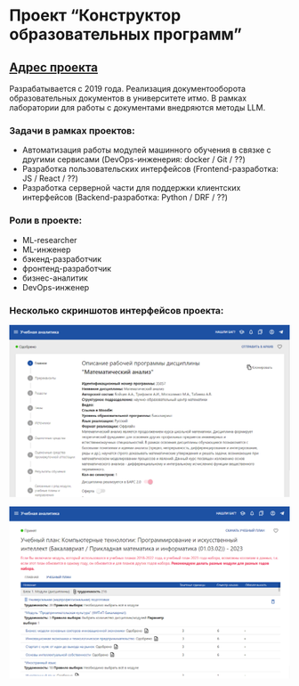 # Проект “Конструктор образовательных программ”
## [Адрес проекта](https://op.itmo.ru)

Разрабатывается с 2019 года. Реализация документооборота образовательных документов в университете итмо. В рамках лаборатории для работы с документами внедряются методы LLM.

### Задачи в рамках проектов:
- Автоматизация работы модулей машинного обучения в связке с другими сервисами (DevOps-инженерия: docker / Git / ??)
- Разработка пользовательских интерфейсов (Frontend-разработка: JS / React / ??)
- Разработка серверной части для поддержки клиентских интерфейсов (Backend-разработка: Python / DRF / ??)

### Роли в проекте:
- ML-researcher
- ML-инженер
- бэкенд-разработчик
- фронтенд-разработчик
- бизнес-аналитик
- DevOps-инженер

### Несколько скриншотов интерфейсов проекта:

![Пример интерфейса РПД в сервисе](/img/img.png)

![Пример интерфейса РПД в сервисе](/img/img_1.png)